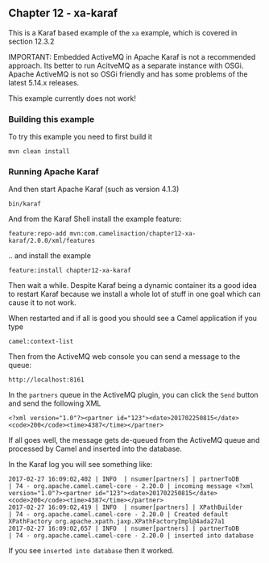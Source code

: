 Chapter 12 - xa-karaf
---------------------

This is a Karaf based example of the `xa` example, which is covered in section 12.3.2

IMPORTANT: Embedded ActiveMQ in Apache Karaf is not a recommended approach.
Its better to run AcitveMQ as a separate instance with OSGi.
 Apache ActiveMQ is not so OSGi friendly and has some problems of the latest 5.14.x releases.
 
This example currently does not work! 

### Building this example

To try this example you need to first build it

    mvn clean install

### Running Apache Karaf

And then start Apache Karaf (such as version 4.1.3)

    bin/karaf

And from the Karaf Shell install the example feature:

    feature:repo-add mvn:com.camelinaction/chapter12-xa-karaf/2.0.0/xml/features

.. and install the example

    feature:install chapter12-xa-karaf

Then wait a while. Despite Karaf being a dynamic container its a good idea to restart Karaf
because we install a whole lot of stuff in one goal which can cause it to not work.

When restarted and if all is good you should see a Camel application if you type

    camel:context-list

Then from the ActiveMQ web console you can send a message to the queue:

    http://localhost:8161

In the `partners` queue in the ActiveMQ plugin, you can click the `Send` button and send the following XML

    <?xml version="1.0"?><partner id="123"><date>201702250815</date><code>200</code><time>4387</time></partner>

If all goes well, the message gets de-queued from the ActiveMQ queue and processed by Camel and inserted into the database.

In the Karaf log you will see something like:

```
2017-02-27 16:09:02,402 | INFO  | nsumer[partners] | partnerToDB                      | 74 - org.apache.camel.camel-core - 2.20.0 | incoming message <?xml version="1.0"?><partner id="123"><date>201702250815</date><code>200</code><time>4387</time></partner>
2017-02-27 16:09:02,419 | INFO  | nsumer[partners] | XPathBuilder                     | 74 - org.apache.camel.camel-core - 2.20.0 | Created default XPathFactory org.apache.xpath.jaxp.XPathFactoryImpl@4ada27a1
2017-02-27 16:09:02,657 | INFO  | nsumer[partners] | partnerToDB                      | 74 - org.apache.camel.camel-core - 2.20.0 | inserted into database
```

If you see `inserted into database` then it worked.

